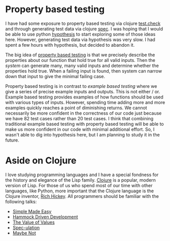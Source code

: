 

# Property based testing

I have had some exposure to property based testing via clojure [test.check](https://github.com/clojure/test.check) and through generating test data via clojure [spec](https://clojure.org/guides/spec). I was hoping that I would be able to use python [hypothesis](https://hypothesis.readthedocs.io) to start exploring some of those ideas here. However, generating test data via hypothesis was very slow. I had spent a few hours with hypothesis, but decided to abandon it. 

The big idea of [property based testing](https://read.klipse.tech/generative-testing-in-clojure-interactive-tutorial/) is that we precisely describe the properties about our function that hold true for all valid inputs. Then the _system_ can generate many, many valid inputs and determine whether the properties hold true. When a failing input is found, then system can narrow down that input to give the minimal failing case. 

Property based testing is in contrast to _example based testing_ where we give a series of precise example inputs and outputs. This is not either / or. Example based testing provides examples of how functions should be used with various types of inputs. However, spending time adding more and more examples quickly reaches a point of diminishing returns. We cannot necessarily be more confident in the correctness of our code just because we have 82 test cases rather than 20 test cases. I think that combining traditional example based testing with property based testing will be able to make us more confident in our code with minimal additional effort. So, I wasn't able to dig into hypothesis here, but I am planning to study it in the future. 

# Aside on Clojure
I love studying programming languages and I have a special fondness for the history and elegance of the Lisp family. [Clojure](https://clojure.org/) is a popular, modern version of Lisp. For those of us who spend most of our time with other languages, like Python, more important that the Clojure language is the Clojure inventor, [Rich Hickey](https://github.com/tallesl/Rich-Hickey-fanclub). All programmers should be familiar with the following talks:
* [Simple Made Easy](https://www.infoq.com/presentations/Simple-Made-Easy/)
* [Hammock Driven Development](https://www.youtube.com/watch?v=f84n5oFoZBc)
* [The Value of Values](https://www.infoq.com/presentations/Value-Values/)
* [Spec-ulation](https://www.youtube.com/watch?v=oyLBGkS5ICk)
* [Maybe Not](https://www.youtube.com/watch?v=YR5WdGrpoug)









